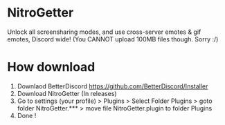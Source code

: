 # NitroGetter
Unlock all screensharing modes, and use cross-server emotes &amp; gif emotes, Discord wide! (You CANNOT upload 100MB files though. Sorry :/)

# How download 
1. Downlaod BetterDiscord 
https://github.com/BetterDiscord/Installer
3. Download NitroGetter (In releases)
2. Go to settings (your profile) > Plugins > Select Folder Plugins > goto folder NitroGetter.*** > move file NitroGetter.plugin to folder Plugins
3. Done !
